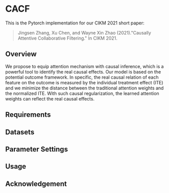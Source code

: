 # CACF
This is the Pytorch implementation for our CIKM 2021 short paper:
> Jingsen Zhang, Xu Chen, and Wayne Xin Zhao (2021)."Causally Attentive Collaborative Filtering." In CIKM 2021. 
## Overview
We propose to equip attention mechanism with causal inference, which is a powerful tool to identify the real causal effects. Our model is based on the potential outcome framework. In specific, the real causal relation of each feature on the outcome is measured by the individual treatment effect (ITE) and we minimize the distance between the traditional attention weights and the normalized ITE. With such causal regularization, the learned attention weights can reflect the real causal effects.
[](CACF/model.pdf)
## Requirements
## Datasets
## Parameter Settings
## Usage
## Acknowledgement
